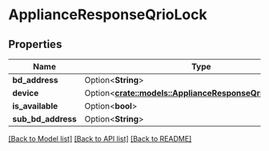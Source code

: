 # ApplianceResponseQrioLock

## Properties

Name | Type | Description | Notes
------------ | ------------- | ------------- | -------------
**bd_address** | Option<**String**> |  | [optional]
**device** | Option<[**crate::models::ApplianceResponseQrioLockDevice**](ApplianceResponse_qrio_lock_device.md)> |  | [optional]
**is_available** | Option<**bool**> |  | [optional]
**sub_bd_address** | Option<**String**> |  | [optional]

[[Back to Model list]](../README.md#documentation-for-models) [[Back to API list]](../README.md#documentation-for-api-endpoints) [[Back to README]](../README.md)


